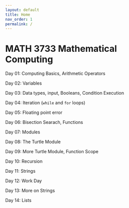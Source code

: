 ```yaml
---
layout: default
title: Home
nav_order: 1
permalink: /
---
```


# MATH 3733 Mathematical Computing

Day 01: Computing Basics, Arithmetic Operators

Day 02: Variables

Day 03: Data types, input, Booleans, Condition Execution

Day 04: Iteration (`while` and `for` loops)

Day 05: Floating point error

Day 06: Bisection Searach, Functions

Day 07: Modules

Day 08: The Turtle Module

Day 09: More Turtle Module, Function Scope

Day 10: Recursion

Day 11: Strings

Day 12: Work Day

Day 13: More on Strings

Day 14: Lists